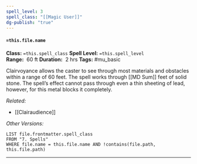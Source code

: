```yaml
---
spell_level: 3
spell_class: "[[Magic User]]"
dg-publish: "true"
---
```


#### `=this.file.name`

**Class:** `=this.spell_class`
**Spell Level:** `=this.spell_level`  
**Range:**  60 ft
**Duration:**  2 hrs
**Tags:** #mu_basic 

Clairvoyance allows the caster to see through most materials and obstacles within a range of 60 feet. The spell works through [[MD Sum]] feet of solid stone. The spell’s effect cannot pass through even a thin sheeting of lead, however, for this metal blocks it completely.

*Related:* 
- [[Clairaudience]]
  
*Other Versions:*
```dataview
LIST file.frontmatter.spell_class
FROM "7. Spells"
WHERE file.name = this.file.name AND !contains(file.path, this.file.path)
```
___
